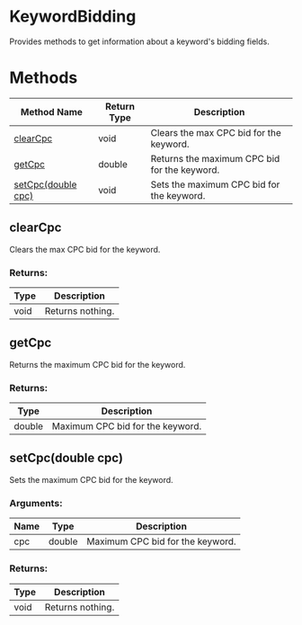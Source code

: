 # KeywordBidding
Provides methods to get information about a keyword&#x27;s bidding fields.

# Methods
|Method Name|Return Type|Description|
|-|-|-
[clearCpc](#clearcpc)|void|Clears the max CPC bid for the keyword.
[getCpc](#getcpc)|double|Returns the maximum CPC bid for the keyword.<br />
[setCpc(double cpc)](#setcpc~double-cpc~)|void|Sets the maximum CPC bid for the keyword.

## <a name="clearcpc"></a>clearCpc
Clears the max CPC bid for the keyword.


### Returns:
|Type|Description|
|-|-
void|Returns nothing.

## <a name="getcpc"></a>getCpc
Returns the maximum CPC bid for the keyword.



### Returns:
|Type|Description|
|-|-
double|Maximum CPC bid for the keyword.

## <a name="setcpc~double-cpc~"></a>setCpc(double cpc)
Sets the maximum CPC bid for the keyword.


### Arguments:
|Name|Type|Description|
|-|-|-
cpc|double|Maximum CPC bid for the keyword.
### Returns:
|Type|Description|
|-|-
void|Returns nothing.

